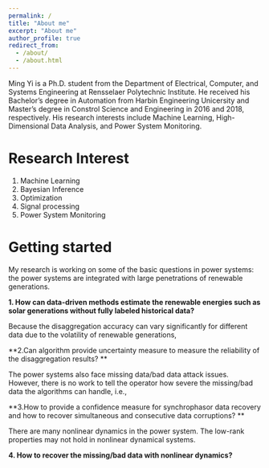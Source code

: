 ```yaml
---
permalink: /
title: "About me"
excerpt: "About me"
author_profile: true
redirect_from: 
  - /about/
  - /about.html
---
```


Ming Yi is a Ph.D. student from the Department of Electrical, Computer, and Systems Engineering at Rensselaer Polytechnic Institute. He received his Bachelor’s degree in Automation from Harbin Engineering Unicersity and Master’s degree in Constrol Science and Engineering in 2016 and 2018, respectively. His research interests include Machine Learning, High-Dimensional Data Analysis, and Power System Monitoring.

Research Interest
======
1. Machine Learning
2. Bayesian Inference
3. Optimization
4. Signal processing
5. Power System Monitoring


Getting started
======
My research is working on some of the basic questions in power systems: the power systems are integrated with large penetrations of renewable generations. 

**1. How can data-driven methods estimate the renewable energies such as solar generations without fully labeled historical data?**

Because the disaggregation accuracy can vary significantly for different data due to the volatility of renewable generations, 

**2.Can algorithm provide uncertainty measure to measure the reliability of the disaggregation results? **

The power systems also face missing data/bad data attack issues. However, there is no work to tell the operator how severe the missing/bad data the algorithms can handle, i.e.,  

**3.How to provide a confidence measure for synchrophasor data recovery and how to recover simultaneous and consecutive data corruptions? **

There are many nonlinear dynamics in the power system. The low-rank properties may not hold in nonlinear dynamical systems. 

**4. How to recover the missing/bad data with nonlinear dynamics?**


